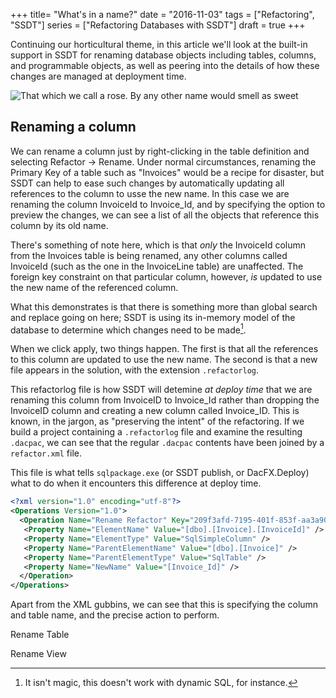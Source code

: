 +++
title=  "What's in a name?"
date =  "2016-11-03"
tags = ["Refactoring", "SSDT"]
series = ["Refactoring Databases with SSDT"]
draft = true
+++

Continuing our horticultural theme, in this article we'll look at the built-in support in SSDT for renaming database objects including tables, columns, and programmable objects, as well as peering into the details of how these changes are managed at deployment time.

![That which we call a rose. By any other name would smell as sweet](https://upload.wikimedia.org/wikipedia/commons/6/66/Rosa_laxa.jpg "That which we call a rose. By any other name would smell as sweet")

## Renaming a column

We can rename a column just by right-clicking in the table definition and selecting Refactor &rarr; Rename. Under normal circumstances, renaming the Primary Key of a table such as "Invoices" would be a recipe for disaster, but SSDT can help to ease such changes by automatically updating all references to the column to usse the new name. In this case we are renaming the column InvoiceId to Invoice_Id, and by specifying the option to preview the changes, we can see a list of all the objects that reference this column by its old name.

There's something of note here, which is that _only_ the InvoiceId column from the Invoices table is being renamed, any other columns called InvoiceId (such as the one in the InvoiceLine table) are unaffected. The foreign key constraint on that particular column, however, _is_ updated to use the new name of the referenced column.

What this demonstrates is that there is something more than global search and replace going on here; SSDT is using its in-memory model of the database to determine which changes need to be made[^1].

When we click apply, two things happen. The first is that all the references to this column are updated to use the new name. The second is that a new file appears in the solution, with the extension `.refactorlog`.

This refactorlog file is how SSDT will detemine _at deploy time_ that we are renaming this column from InvoiceID to Invoice_Id rather than dropping the InvoiceID column and creating a new column called Invoice_ID. This is known, in the jargon, as "preserving the intent" of the refactoring. If we build a project containing a `.refactorlog` file and examine the resulting `.dacpac`, we can see that the regular `.dacpac` contents have been joined by a `refactor.xml` file.

This file is what tells `sqlpackage.exe` (or SSDT publish, or DacFX.Deploy) what to do when it encounters this difference at deploy time.
``` xml
<?xml version="1.0" encoding="utf-8"?>
<Operations Version="1.0">
  <Operation Name="Rename Refactor" Key="209f3afd-7195-401f-853f-aa3a906d39db" ChangeDateTime="11/08/2016 20:02:31" xmlns="http://schemas.microsoft.com/sqlserver/dac/Serialization/2012/02">
   <Property Name="ElementName" Value="[dbo].[Invoice].[InvoiceId]" />
   <Property Name="ElementType" Value="SqlSimpleColumn" />
   <Property Name="ParentElementName" Value="[dbo].[Invoice]" />
   <Property Name="ParentElementType" Value="SqlTable" />
   <Property Name="NewName" Value="[Invoice_Id]" />
  </Operation>
</Operations>
```
Apart from the XML gubbins, we can see that this is specifying the column and table name, and the precise action to perform.


Rename Table

Rename View

[^1]: It isn't magic, this doesn't work with dynamic SQL, for instance.
